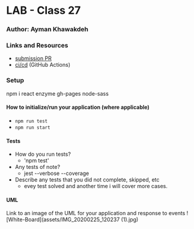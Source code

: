 # LAB - Class 27

### Author: Ayman Khawakdeh

### Links and Resources

- [submission PR]()
- [ci/cd]() (GitHub Actions)

### Setup
npm i react enzyme gh-pages node-sass

#### How to initialize/run your application (where applicable)

- `npm run test`
- `npm run start`

#### Tests

- How do you run tests?
     - 'npm test'
- Any tests of note?
     - jest --verbose --coverage
- Describe any tests that you did not complete, skipped, etc
     - evey test solved and another time i will cover more cases.

#### UML
Link to an image of the UML for your application and response to events
![White-Board](assets/IMG_20200225_120237 (1).jpg)